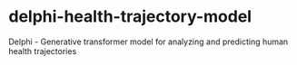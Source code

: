 # delphi-health-trajectory-model
Delphi - Generative transformer model for analyzing and predicting human health trajectories
